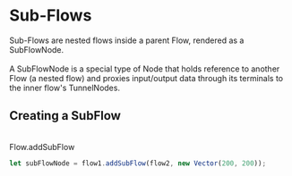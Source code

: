 # Sub-Flows

Sub-Flows are nested flows inside a parent <Ref to="/reference/api/classes/flow">Flow</Ref>, rendered as a SubFlowNode.
<br/><br/>
A <Ref to="/reference/api/classes/subflow-node">SubFlowNode</Ref> is a special type of <Ref to="/reference/api/classes/node">Node</Ref> that holds reference to another Flow (a nested flow) and proxies input/output data through its <Ref to="/reference/api/classes/terminal">terminals</Ref> to the inner flow's <Ref to="/reference/api/classes/tunnel-node">TunnelNodes</Ref>.

## Creating a SubFlow

<br/>
<Ref to="/reference/api/classes/flow#addsubflow">Flow.addSubFlow</Ref>

```js
let subFlowNode = flow1.addSubFlow(flow2, new Vector(200, 200));
```
